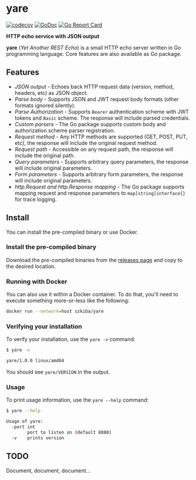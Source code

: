 # yare

[![codecov](https://codecov.io/gh/szkiba/yare/branch/master/graph/badge.svg)](https://codecov.io/gh/szkiba/yare)
[![GoDoc](https://img.shields.io/badge/pkg.go.dev-doc-blue)](http://pkg.go.dev/github.com/szkiba/yare)
[![Go Report Card](https://goreportcard.com/badge/github.com/szkiba/yare)](https://goreportcard.com/report/github.com/szkiba/yare)

**HTTP echo service with JSON output**

**yare** (*Yet Another REST Echo*) is a small HTTP echo server written in Go programming language.
Core features are also available as Go package.

## Features

- *JSON output* - Echoes back HTTP request data (version, method, headers, etc) as JSON object.
- *Parse body* - Supports JSON and JWT request body formats (other formats ignored silently).
- *Parse Authorization* - Supports `Bearer` authentication scheme with JWT tokens and `Basic` scheme.
The response will include parsed credentials.
- *Custom parsers* - The Go package supports custom body and authorization scheme parser registration.
- *Request method* - Any HTTP methods are supported (GET, POST, PUT, etc), the response will include the original request method.
- *Request path* - Accessible on any request path, the response will include the original path.
- *Query parameters* - Supports arbitrary query parameters, the response will include original parameters.
- *Form parameters* - Supports arbitrary form parameters, the response will include original parameters.
- *http.Request and http.Response mapping* - The Go package supports mapping request and response parameters
to `map[string]interface{}` for trace logging.

## Install

You can install the pre-compiled binary or use Docker.

### Install the pre-compiled binary

Download the pre-compiled binaries from the [releases page](https://github.com/szkiba/yare/releases) and
copy to the desired location.

### Running with Docker

You can also use it within a Docker container. To do that, you'll need to
execute something more-or-less like the following:

```sh
docker run --network=host szkiba/yare
```

### Verifying your installation

To verify your installation, use the `yare -v` command:

```sh
$ yare -v

yare/1.0.0 linux/amd64
```

You should see `yare/VERSION` in the output.

### Usage

To print usage information, use the `yare --help` command:

```sh
$ yare --help

Usage of yare:
  -port int
        port to listen on (default 8080)
  -v    prints version
```

## TODO

Document, document, document...
